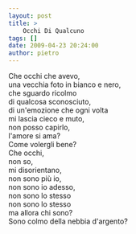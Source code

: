 ```yaml
---
layout: post
title: >
    Occhi Di Qualcuno
tags: []
date: 2009-04-23 20:24:00
author: pietro
---
```

Che occhi che avevo,<br/>una vecchia foto in bianco e nero,<br/>che sguardo ricolmo<br/>di qualcosa sconosciuto,<br/>di un'emozione che ogni volta<br/>mi lascia cieco e muto,<br/>non posso capirlo,<br/>l'amore si ama?<br/>Come volergli bene?<br/>Che occhi,<br/>non so,<br/>mi disorientano,<br/>non sono più io,<br/>non sono io adesso,<br/>non sono lo stesso<br/>non sono lo stesso<br/>ma allora chi sono?<br/>Sono colmo della nebbia d'argento?
